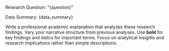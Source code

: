 Research Question: "{question}"

Data Summary: {data_summary}

Write a professional academic explanation that analyzes these research findings. Vary your narrative structure from previous analyses. Use **bold** for key findings and *italics* for important terms. Focus on analytical insights and research implications rather than simple descriptions.
